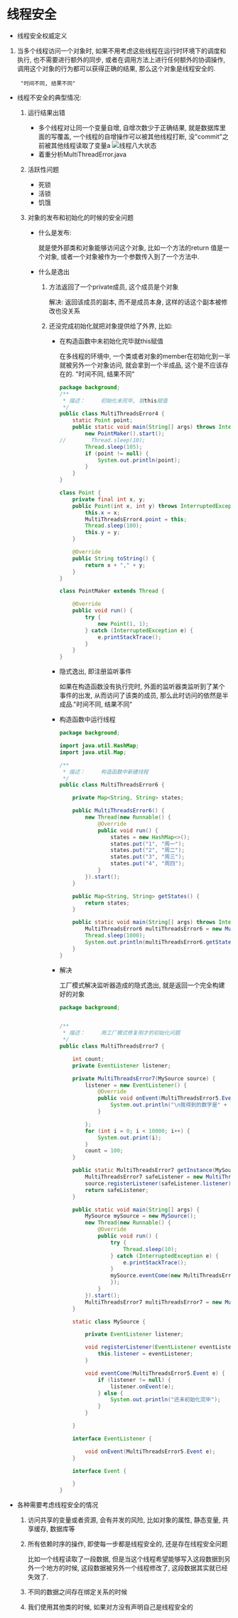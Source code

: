 # 线程安全

- 线程安全权威定义
    
1. 当多个线程访问一个对象时, 如果不用考虑这些线程在运行时环境下的调度和执行, 也不需要进行额外的同步, 或者在调用方法上进行任何额外的协调操作, 调用这个对象的行为都可以获得正确的结果, 那么这个对象是线程安全的.
    
        "时间不同, 结果不同"
    
- 线程不安全的典型情况:
    1. 运行结果出错
        - 多个线程对让同一个变量自增, 自增次数少于正确结果, 就是数据库里面的写覆盖, 一个线程的自增操作可以被其他线程打断, 没"commit"之前被其他线程读取了变量a
        ![线程八大状态](_v_images/a++.jpg)
        - 着重分析MultiThreadError.java
        
    2. 活跃性问题

        - 死锁
        - 活锁
        - 饥饿

    3. 对象的发布和初始化的时候的安全问题

        - 什么是发布:

            就是使外部类和对象能够访问这个对象, 比如一个方法的return 值是一个对象, 或者一个对象被作为一个参数传入到了一个方法中.

        - 什么是逸出

            1. 方法返回了一个private成员, 这个成员是个对象

                解决: 返回该成员的副本, 而不是成员本身, 这样的话这个副本被修改也没关系

            2. 还没完成初始化就把对象提供给了外界, 比如:

                - 在构造函数中未初始化完毕就this赋值

                    在多线程的环境中,  一个类或者对象的member在初始化到一半就被另外一个对象访问, 就会拿到一个半成品, 这个是不应该存在的. "时间不同, 结果不同"

                    ```java
                    package background;
                    /**
                     * 描述：     初始化未完毕, 就this赋值
                     */
                    public class MultiThreadsError4 {
                        static Point point;
                        public static void main(String[] args) throws InterruptedException {
                            new PointMaker().start();
                    //        Thread.sleep(10);
                            Thread.sleep(105);
                            if (point != null) {
                                System.out.println(point);
                            }
                        }
                    }
                    
                    class Point {
                        private final int x, y;
                        public Point(int x, int y) throws InterruptedException {
                            this.x = x;
                            MultiThreadsError4.point = this;
                            Thread.sleep(100);
                            this.y = y;
                        }
                    
                        @Override
                        public String toString() {
                            return x + "," + y;
                        }
                    }
                    
                    class PointMaker extends Thread {
                    
                        @Override
                        public void run() {
                            try {
                                new Point(1, 1);
                            } catch (InterruptedException e) {
                                e.printStackTrace();
                            }
                        }
                    }
                    ```

                    

                - 隐式逸出, 即注册监听事件

                    如果在构造函数没有执行完时, 外面的监听器类监听到了某个事件的出发, 从而访问了该类的成员, 那么此时访问的依然是半成品."时间不同, 结果不同"

                - 构造函数中运行线程

                    ```java
                    package background;
                    
                    import java.util.HashMap;
                    import java.util.Map;
                    
                    /**
                     * 描述：     构造函数中新建线程
                     */
                    public class MultiThreadsError6 {
                    
                        private Map<String, String> states;
                    
                        public MultiThreadsError6() {
                            new Thread(new Runnable() {
                                @Override
                                public void run() {
                                    states = new HashMap<>();
                                    states.put("1", "周一");
                                    states.put("2", "周二");
                                    states.put("3", "周三");
                                    states.put("4", "周四");
                                }
                            }).start();
                        }
                    
                        public Map<String, String> getStates() {
                            return states;
                        }
                    
                        public static void main(String[] args) throws InterruptedException {
                            MultiThreadsError6 multiThreadsError6 = new MultiThreadsError6();
                            Thread.sleep(1000);
                            System.out.println(multiThreadsError6.getStates().get("1"));
                        }
                    }
                    
                    ```

                - 解决

                    工厂模式解决监听器造成的隐式逸出, 就是返回一个完全构建好的对象

                    ```java
                    package background;
                    
                    
                    /**
                     * 描述：     用工厂模式修复刚才的初始化问题
                     */
                    public class MultiThreadsError7 {
                    
                        int count;
                        private EventListener listener;
                    
                        private MultiThreadsError7(MySource source) {
                            listener = new EventListener() {
                                @Override
                                public void onEvent(MultiThreadsError5.Event e) {
                                    System.out.println("\n我得到的数字是" + count);
                                }
                    
                            };
                            for (int i = 0; i < 10000; i++) {
                                System.out.print(i);
                            }
                            count = 100;
                        }
                    
                        public static MultiThreadsError7 getInstance(MySource source) {
                            MultiThreadsError7 safeListener = new MultiThreadsError7(source);
                            source.registerListener(safeListener.listener);
                            return safeListener;
                        }
                    
                        public static void main(String[] args) {
                            MySource mySource = new MySource();
                            new Thread(new Runnable() {
                                @Override
                                public void run() {
                                    try {
                                        Thread.sleep(10);
                                    } catch (InterruptedException e) {
                                        e.printStackTrace();
                                    }
                                    mySource.eventCome(new MultiThreadsError5.Event() {
                                    });
                                }
                            }).start();
                            MultiThreadsError7 multiThreadsError7 = new MultiThreadsError7(mySource);
                        }
                    
                        static class MySource {
                    
                            private EventListener listener;
                    
                            void registerListener(EventListener eventListener) {
                                this.listener = eventListener;
                            }
                    
                            void eventCome(MultiThreadsError5.Event e) {
                                if (listener != null) {
                                    listener.onEvent(e);
                                } else {
                                    System.out.println("还未初始化完毕");
                                }
                            }
                    
                        }
                    
                        interface EventListener {
                    
                            void onEvent(MultiThreadsError5.Event e);
                        }
                    
                        interface Event {
                    
                        }
                    }
                    
                    ```

- 各种需要考虑线程安全的情况

    1. 访问共享的变量或者资源, 会有并发的风险, 比如对象的属性, 静态变量, 共享缓存, 数据库等

    2. 所有依赖时序的操作, 即使每一步都是线程安全的, 还是存在线程安全问题

        比如一个线程读取了一段数据, 但是当这个线程希望能够写入这段数据到另外一个地方的时候, 这段数据被另外一个线程修改了, 这段数据其实就已经失效了.

    3. 不同的数据之间存在绑定关系的时候

    4. 我们使用其他类的时候, 如果对方没有声明自己是线程安全的

    
